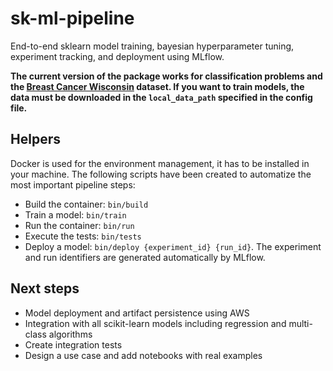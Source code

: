 # sk-ml-pipeline
End-to-end sklearn model training, bayesian hyperparameter tuning, experiment tracking, and deployment using MLflow.

**The current version of the package works for classification problems and the 
[Breast Cancer Wisconsin](https://www.kaggle.com/uciml/breast-cancer-wisconsin-data) dataset. 
If you want to train models, the data must be downloaded in the `local_data_path` specified in the config file.**

## Helpers
Docker is used for the environment management, it has to be installed in your machine. The following scripts
have been created to automatize the most important pipeline steps:
- Build the container: `bin/build`
- Train a model: `bin/train`
- Run the container: `bin/run`
- Execute the tests: `bin/tests`
- Deploy a model: `bin/deploy {experiment_id} {run_id}`. The experiment and run identifiers are generated automatically
by MLflow.

## Next steps
- Model deployment and artifact persistence using AWS
- Integration with all scikit-learn models including regression and multi-class algorithms
- Create integration tests
- Design a use case and add notebooks with real examples
